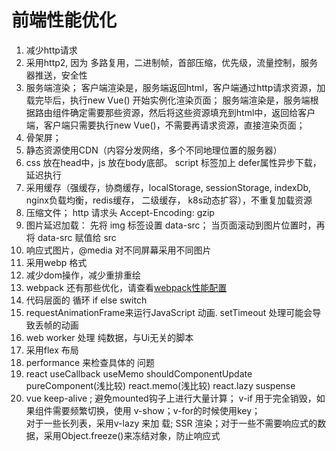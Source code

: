 # 前端性能优化
1. 减少http请求
2. 采用http2, 因为 多路复用，二进制帧，首部压缩，优先级，流量控制，服务器推送，安全性
3. 服务端渲染； 客户端渲染是，服务端返回html，客户端通过http请求资源，加载完毕后，执行new Vue() 开始实例化渲染页面；  服务端渲染是，服务端根据路由组件确定需要那些资源，然后将这些资源填充到html中，返回给客户端，客户端只需要执行new Vue()，不需要再请求资源，直接渲染页面；
4. 骨架屏；
5. 静态资源使用CDN（内容分发网络，多个不同地理位置的服务器）
6. css 放在head中，js 放在body底部。 script 标签加上 defer属性异步下载，延迟执行
7. 采用缓存（强缓存，协商缓存，localStorage, sessionStorage, indexDb, nginx负载均衡，redis缓存， 二级缓存， k8s动态扩容），不重复加载资源
8. 压缩文件； http 请求头 Accept-Encoding: gzip 
9. 图片延迟加载： 先将 img  标签设置 data-src； 当页面滚动到图片位置时，再将 data-src 赋值给 src
10. 响应式图片，@media 对不同屏幕采用不同图片
11. 采用webp  格式
12. 减少dom操作，减少重排重绘
13. webpack 还有那些优化，请查看[webpack性能配置](./webpack性能配置.md)
14. 代码层面的 循环 if else  switch
15. requestAnimationFrame来运行JavaScript 动画. setTimeout 处理可能会导致丢帧的动画
16. web worker 处理 纯数据，与Ui无关的脚本
17. 采用flex 布局
18. performance 来检查具体的 问题
19. react useCallback  useMemo shouldComponentUpdate pureComponent(浅比较)  react.memo(浅比较)  react.lazy  suspense
20. vue keep-alive ;  避免mounted钩子上进行大量计算； v-if 用于完全销毁，如果组件需要频繁切换，使用 v-show；v-for的时候使用key；  
    对于一些长列表，采用v-lazy 来加 载; SSR 渲染；对于一些不需要响应式的数据，采用Object.freeze()来冻结对象，防止响应式
